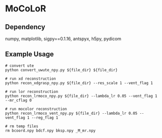 # MoCoLoR

## Dependency

numpy, matplotlib, sigpy==0.1.16, antspyx, h5py, pydicom

## Example Usage

```
# convert ute
python convert_uwute_npy.py ${file_dir} ${file_dir}

# run xd reconstruction
python recon_xdgrasp_npy.py ${file_dir} --res_scale 1 --vent_flag 1

# run lor reconstruction
python recon_lrmoco_npy.py ${file_dir} --lambda_lr 0.05 --vent_flag 1 --mr_cflag 0

# run mocolor reconstruction
python recon_lrmoco_vent_npy.py ${file_dir} --lambda_lr 0.05 --vent_flag 1 --reg_flag 1

# rm temp files
rm bcoord.npy bdcf.npy bksp.npy _M_mr.npy

```
